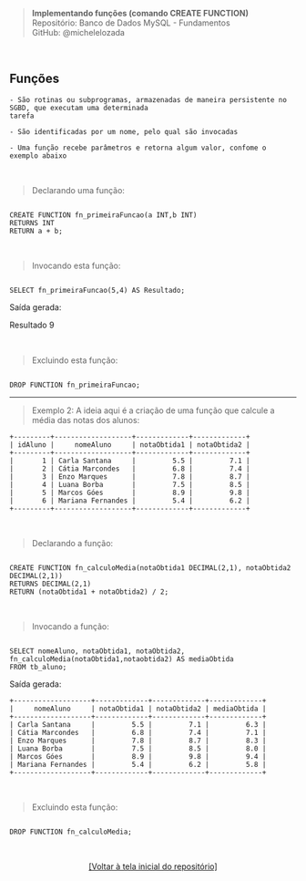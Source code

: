 > **Implementando funções (comando CREATE FUNCTION)**  
> Repositório: Banco de Dados MySQL - Fundamentos  
> GitHub: @michelelozada
&nbsp;
     
&nbsp;  
## Funções
```
- São rotinas ou subprogramas, armazenadas de maneira persistente no SGBD, que executam uma determinada 
tarefa   

- São identificadas por um nome, pelo qual são invocadas

- Uma função recebe parâmetros e retorna algum valor, confome o exemplo abaixo
```
     
&nbsp;  

> Declarando uma função:
```mysql

CREATE FUNCTION fn_primeiraFuncao(a INT,b INT)
RETURNS INT
RETURN a + b;
```

&nbsp;    

> Invocando esta função:
```mysql

SELECT fn_primeiraFuncao(5,4) AS Resultado; 
```
Saída gerada: 

Resultado
9

&nbsp;    

> Excluindo esta função:
```mysql

DROP FUNCTION fn_primeiraFuncao;
```
   
----  

> Exemplo 2: A ideia aqui é a criação de uma função que calcule a média das notas dos alunos:    
```
+---------+-------------------+-------------+-------------+
| idAluno |     nomeAluno     | notaObtida1 | notaObtida2 |
+---------+-------------------+-------------+-------------+
|       1 | Carla Santana     |         5.5 |         7.1 |
|       2 | Cátia Marcondes   |         6.8 |         7.4 |
|       3 | Enzo Marques      |         7.8 |         8.7 |
|       4 | Luana Borba       |         7.5 |         8.5 |
|       5 | Marcos Góes       |         8.9 |         9.8 |
|       6 | Mariana Fernandes |         5.4 |         6.2 |
+---------+-------------------+-------------+-------------+
```

&nbsp;     

> Declarando a função:
```mysql

CREATE FUNCTION fn_calculoMedia(notaObtida1 DECIMAL(2,1), notaObtida2 DECIMAL(2,1))
RETURNS DECIMAL(2,1)
RETURN (notaObtida1 + notaObtida2) / 2;
```

&nbsp;    

> Invocando a função:
```mysql

SELECT nomeAluno, notaObtida1, notaObtida2, fn_calculoMedia(notaObtida1,notaobtida2) AS mediaObtida
FROM tb_aluno;
```
Saída gerada: 
```
+-------------------+-------------+-------------+-------------+
|     nomeAluno     | notaObtida1 | notaObtida2 | mediaObtida |
+-------------------+-------------+-------------+-------------+
| Carla Santana     |         5.5 |         7.1 |         6.3 |
| Cátia Marcondes   |         6.8 |         7.4 |         7.1 |
| Enzo Marques      |         7.8 |         8.7 |         8.3 |
| Luana Borba       |         7.5 |         8.5 |         8.0 |
| Marcos Góes       |         8.9 |         9.8 |         9.4 |
| Mariana Fernandes |         5.4 |         6.2 |         5.8 |
+-------------------+-------------+-------------+-------------+
```

&nbsp;
 
> Excluindo esta função:
```mysql

DROP FUNCTION fn_calculoMedia;
```

&nbsp;

<div align="center">
<a href="https://github.com/michelelozada/MySQL-Study-Notes">[Voltar à tela inicial do repositório]</a>
</div>